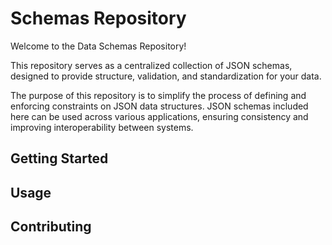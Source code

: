 # Schemas Repository

Welcome to the Data Schemas Repository!

This repository serves as a centralized collection of JSON schemas, designed
to provide structure, validation, and standardization for your data.

The purpose of this repository is to simplify the process of defining and
enforcing constraints on JSON data structures. JSON schemas included here
can be used across various applications, ensuring consistency and improving
interoperability between systems.

## Getting Started

## Usage

## Contributing
